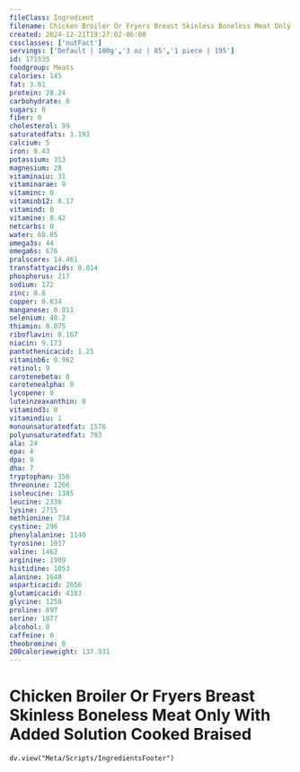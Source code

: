 ```yaml
---
fileClass: Ingredient
filename: Chicken Broiler Or Fryers Breast Skinless Boneless Meat Only With Added Solution Cooked Braised
created: 2024-12-21T19:27:02-06:00
cssclasses: ['nutFact']
servings: ['Default | 100g','3 oz | 85','1 piece | 195']
id: 171535
foodgroup: Meats
calories: 145
fat: 3.61
protein: 28.24
carbohydrate: 0
sugars: 0
fiber: 0
cholesterol: 99
saturatedfats: 1.193
calcium: 5
iron: 0.43
potassium: 313
magnesium: 28
vitaminaiu: 31
vitaminarae: 9
vitaminc: 0
vitaminb12: 0.17
vitamind: 0
vitamine: 0.42
netcarbs: 0
water: 68.05
omega3s: 44
omega6s: 676
pralscore: 14.461
transfattyacids: 0.014
phosphorus: 217
sodium: 172
zinc: 0.8
copper: 0.034
manganese: 0.011
selenium: 40.2
thiamin: 0.075
riboflavin: 0.167
niacin: 9.173
pantothenicacid: 1.25
vitaminb6: 0.962
retinol: 9
carotenebeta: 0
carotenealpha: 0
lycopene: 0
luteinzeaxanthin: 0
vitamind3: 0
vitamindiu: 1
monounsaturatedfat: 1576
polyunsaturatedfat: 793
ala: 24
epa: 4
dpa: 9
dha: 7
tryptophan: 356
threonine: 1266
isoleucine: 1385
leucine: 2336
lysine: 2715
methionine: 734
cystine: 296
phenylalanine: 1140
tyrosine: 1017
valine: 1462
arginine: 1909
histidine: 1053
alanine: 1648
asparticacid: 2656
glutamicacid: 4183
glycine: 1250
proline: 897
serine: 1077
alcohol: 0
caffeine: 0
theobromine: 0
200calorieweight: 137.931
---
```


# Chicken Broiler Or Fryers Breast Skinless Boneless Meat Only With Added Solution Cooked Braised

```dataviewjs
dv.view("Meta/Scripts/IngredientsFooter")
```